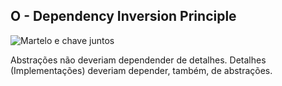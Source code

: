 ## O - Dependency Inversion  Principle
![Martelo e chave juntos](imagens/single-responsibility-principle.png)

Abstrações não deveriam dependender de detalhes. Detalhes (Implementações) 
deveriam depender, também, de abstrações.

